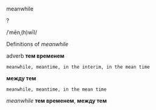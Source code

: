 meanwhile

?

/ˈmēnˌ(h)wīl/

Definitions of _meanwhile_

adverb
**тем временем**

    meanwhile, meantime, in the interim, in the mean time
**между тем**

    meanwhile, meantime, in the mean time

_meanwhile_
**тем временем**, **между тем**